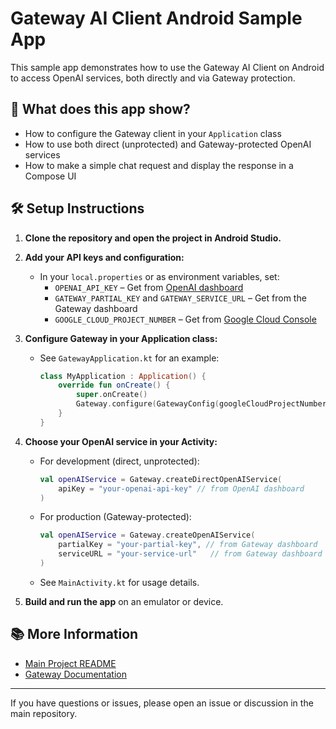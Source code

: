 # Gateway AI Client Android Sample App

This sample app demonstrates how to use the Gateway AI Client on Android to access OpenAI services, both directly and via Gateway protection.

## 🚀 What does this app show?
- How to configure the Gateway client in your `Application` class
- How to use both direct (unprotected) and Gateway-protected OpenAI services
- How to make a simple chat request and display the response in a Compose UI

## 🛠 Setup Instructions

1. **Clone the repository and open the project in Android Studio.**

2. **Add your API keys and configuration:**
   - In your `local.properties` or as environment variables, set:
     - `OPENAI_API_KEY` – Get from [OpenAI dashboard](https://platform.openai.com/api-keys)
     - `GATEWAY_PARTIAL_KEY` and `GATEWAY_SERVICE_URL` – Get from the Gateway dashboard
     - `GOOGLE_CLOUD_PROJECT_NUMBER` – Get from [Google Cloud Console](https://console.cloud.google.com/welcome)

3. **Configure Gateway in your Application class:**
   - See `GatewayApplication.kt` for an example:
     ```kotlin
     class MyApplication : Application() {
         override fun onCreate() {
             super.onCreate()
             Gateway.configure(GatewayConfig(googleCloudProjectNumber = "YOUR_GCP_PROJECT_NUMBER"))
         }
     }
     ```

4. **Choose your OpenAI service in your Activity:**
   - For development (direct, unprotected):
     ```kotlin
     val openAIService = Gateway.createDirectOpenAIService(
         apiKey = "your-openai-api-key" // from OpenAI dashboard
     )
     ```
   - For production (Gateway-protected):
     ```kotlin
     val openAIService = Gateway.createOpenAIService(
         partialKey = "your-partial-key", // from Gateway dashboard
         serviceURL = "your-service-url"   // from Gateway dashboard
     )
     ```
   - See `MainActivity.kt` for usage details.

5. **Build and run the app** on an emulator or device.

## 📚 More Information
- [Main Project README](../../README.md)
- [Gateway Documentation](https://docs.meetgateway.com/)

---

If you have questions or issues, please open an issue or discussion in the main repository. 